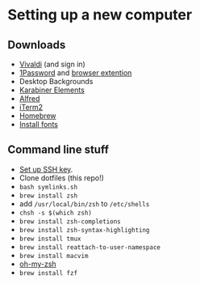 # Setting up a new computer

## Downloads
- [Vivaldi](https://vivaldi.com) (and sign in)  
-	[1Password](https://1password.com/downloads/mac/) and [browser extention](https://support.1password.com/cs/1password-classic-extension/)  
-	Desktop Backgrounds  
-	[Karabiner Elements](https://karabiner-elements.pqrs.org)  
-	[Alfred](https://www.alfredapp.com)  
-	[iTerm2](https://iterm2.com)  
-	[Homebrew](https://brew.sh)  
-	[Install fonts](https://github.com/powerline/fonts/tree/master/SourceCodePro)  

## Command line stuff
-	[Set up SSH key](https://docs.github.com/en/github/authenticating-to-github/connecting-to-github-with-ssh/generating-a-new-ssh-key-and-adding-it-to-the-ssh-agent). 
-	Clone dotfiles (this repo!)  
-	`bash symlinks.sh`   
-	`brew install zsh`  
-	add `/usr/local/bin/zsh` to `/etc/shells`  
-	`chsh -s $(which zsh)`  
-	`brew install zsh-completions`  
-	`brew install zsh-syntax-highlighting`  
-	`brew install tmux`  
-	`brew install reattach-to-user-namespace`  
-	`brew install macvim`  
-	[oh-my-zsh](https://ohmyz.sh)  
-	`brew install fzf`  

